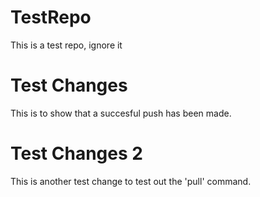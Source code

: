 # TestRepo
This is a test repo, ignore it
# Test Changes
This is to show that a succesful push has been made.
# Test Changes 2
This is another test change to test out the 'pull' command.
